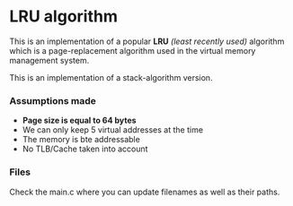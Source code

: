 # LRU algorithm
This is an implementation of a popular
<b>LRU</b> <i>(least recently used)</i> algorithm which is a page-replacement
algorithm used in the virtual memory management system. 

This is an implementation of a stack-algorithm version.

### Assumptions made

- <b>Page size is equal to 64 bytes</b>
- We can only keep 5 virtual addresses at the time
- The memory is bte addressable
- No TLB/Cache taken into account

### Files

Check the main.c where you can update filenames as well as their paths.